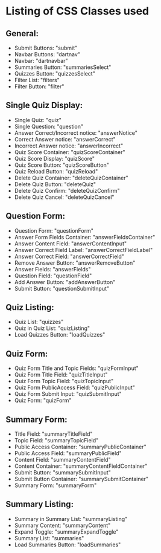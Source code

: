 # Listing of CSS Classes used

## General:
* Submit Buttons: "submit"
* Navbar Buttons: "dartnav"
* Navbar: "dartnavbar"
* Summaries Button: "summariesSelect"
* Quizzes Button: "quizzesSelect"
* Filter List: "filters"
* Filter Button: "filter"

## Single Quiz Display:
* Single Quiz: "quiz"
* Single Question: "question"
* Answer Correct/Incorrect notice: "answerNotice"
* Correct Answer notice: "answerCorrect"
* Incorrect Answer notice: "answerIncorrect"
* Quiz Score Container: "quizScoreContainer"
* Quiz Score Display: "quizScore"
* Quiz Score Button: "quizScoreButton"
* Quiz Reload Button: "quizReload"
* Delete Quiz Container: "deleteQuizContainer"
* Delete Quiz Button: "deleteQuiz"
* Delete Quiz Confirm: "deleteQuizConfirm"
* Delete Quiz Cancel: "deleteQuizCancel"

## Question Form:
* Question Form: "questionForm"
* Answer Form Fields Container: "answerFieldsContainer"
* Answer Content Field: "answerContentInput"
* Answer Correct Field Label: "answerCorrectFieldLabel"
* Answer Correct Field: "answerCorrectField"
* Remove Answer Button: "answerRemoveButton"
* Answer Fields: "answerFields"
* Question Field: "questionField"
* Add Answer Button: "addAnswerButton"
* Submit Button: "questionSubmitInput"

## Quiz Listing:
* Quiz List: "quizzes"
* Quiz in Quiz List: "quizListing"
* Load Quizzes Button: "loadQuizzes"

## Quiz Form:
* Quiz Form Title and Topic Fields: "quizFormInput"
* Quiz Form Title Field: "quizTitleInput"
* Quiz Form Topic Field: "quizTopicInput"
* Quiz Form PublicAccess Field: "quizPublicInput"
* Quiz Form Submit Input: "quizSubmitInput"
* Quiz Form: "quizForm"

## Summary Form:
* Title Field: "summaryTitleField"
* Topic Field: "summaryTopicField"
* Public Access Container: "summaryPublicContainer"
* Public Access Field: "summaryPublicField"
* Content Field: "summaryContentField"
* Content Container: "summaryContentFieldContainer"
* Submit Button: "summarySubmitInput"
* Submit Button Container: "summarySubmitContainer"
* Summary Form: "summaryForm"

## Summary Listing:
* Summary in Summary List: "summaryListing"
* Summary Content: "summaryContent"
* Expand Toggle: "summaryExpandToggle"
* Summary List: "summaries"
* Load Summaries Button: "loadSummaries"
